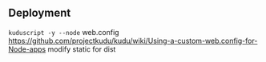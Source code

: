 ## Deployment
`kuduscript -y --node`
web.config https://github.com/projectkudu/kudu/wiki/Using-a-custom-web.config-for-Node-apps
modify static for dist
